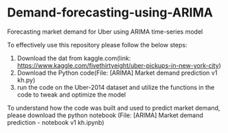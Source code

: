 # Demand-forecasting-using-ARIMA
Forecasting market demand for Uber using ARIMA time-series model

To effectively use this repository please follow the below steps:
1) Download the dat from kaggle.com(link: https://www.kaggle.com/fivethirtyeight/uber-pickups-in-new-york-city)
2) Download the Python code(File: [ARIMA] Market demand prediction v1 kh.py)
3) run the code on the Uber-2014 dataset and utilize the functions in the code to tweak and optimize the model

To understand how the code was built and used to predict market demand, please download the python notebook
(File: [ARIMA] Market demand prediction - notebook v1 kh.ipynb)
